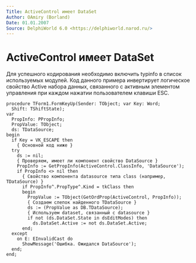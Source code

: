 ```yaml
---
Title: ActiveControl имеет DataSet
Author: OAmiry (Borland)
Date: 01.01.2007
Source: DelphiWorld 6.0 <https://delphiworld.narod.ru/>
---
```



ActiveControl имеет DataSet
===========================

Для успешного кодирования необходимо включить typinfo в список
используемых модулей. Код данного примера инвертирует логическое
свойство Active набора данных, связанного с активным элементом
управления при каждом нажатии пользователем клавиши ESC.

    procedure TForm1.FormKeyUp(Sender: TObject; var Key: Word;
      Shift: TShiftState);
    var
      PropInfo: PPropInfo;
      PropValue: TObject;
      ds: TDataSource;
    begin
      if Key = VK_ESCAPE then
        { Основной код ниже }
      try
        ds := nil;
        { Проверяем, имеет ли компонент свойство DataSource }
        PropInfo := GetPropInfo(ActiveControl.ClassInfo, 'DataSource');
        if PropInfo <> nil then
          { Свойство компонента datasource типа class (например, TDataSource) }
          if PropInfo^.PropType^.Kind = tkClass then
          begin
            PropValue := TObject(GetOrdProp(ActiveControl, PropInfo));
            { Создаем слепок найденного TDataSource }
            ds := (PropValue as DB.TDataSource);
            { Используем dataset, связанный с datasource }
            if not (ds.DataSet.State in dsEditModes) then
              ds.DataSet.Active := not ds.DataSet.Active;
          end;
      except
        on E: EInvalidCast do
          ShowMessage('Ошибка. Ожидался DataSource');
      end;
    end;


